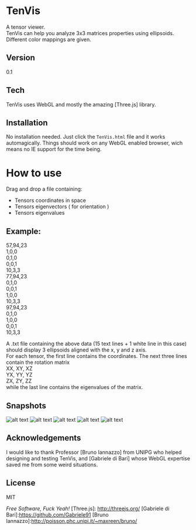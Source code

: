 TenVis
======
A tensor viewer.  
TenVis can help you analyze 3x3 matrices properties using ellipsoids.  
Different color mappings are given.

Version
-

0.1

Tech
-----------

TenVis uses WebGL and mostly the amazing [Three.js] library. 

Installation
--------------

No installation needed. Just click the `TenVis.html` file and it works automagically. Things should work on any WebGL enabled browser, wich means no IE support for the time being.

How to use
===

Drag and drop a file containing:

  - Tensors coordinates in space
  - Tensors eigenvectors ( for orientation )
  - Tensors eigenvalues

Example:
-
 
57,94,23  
1,0,0  
0,1,0  
0,0,1  
10,3,3  
77,94,23  
0,1,0  
0,0,1  
1,0,0  
10,3,3  
97,94,23  
0,1,0  
1,0,0  
0,0,1  
10,3,3   
  

A .txt file containing the above data (15 text lines + 1 white line in this case) should display 3 ellipsoids aligned with the x, y and z axis.    
For each tensor, the first line contains the coordinates. The next three lines contain the rotation matrix   
 XX, XY, XZ  
 YX, YY, YZ  
 ZX, ZY, ZZ  
while the last line contains the eigenvalues of the matrix.

Snapshots
-
![alt text](https://dl.dropboxusercontent.com/u/1056837/TenVis/imgs/5.PNG"")
![alt text](https://dl.dropboxusercontent.com/u/1056837/TenVis/imgs/6.PNG"")
![alt text](https://dl.dropboxusercontent.com/u/1056837/TenVis/imgs/compositecolor-Karcher.PNG"")
![alt text](https://dl.dropboxusercontent.com/u/1056837/TenVis/imgs/detLpY.PNG"")
![alt text](https://dl.dropboxusercontent.com/u/1056837/TenVis/imgs/LPSGeoAVERA.PNG"")

Acknowledgements
-
I would like to thank Professor [Bruno Iannazzo] from UNIPG who helped designing and testing TenVis, and [Gabriele di Bari] whose WebGL expertise 
saved me from some weird situations.

License
-

MIT

*Free Software, Fuck Yeah!*
  [Three.js]: http://threejs.org/
  [Gabriele di Bari]:https://github.com/Gabriele91
  [Bruno Iannazzo]:http://poisson.phc.unipi.it/~maxreen/bruno/   